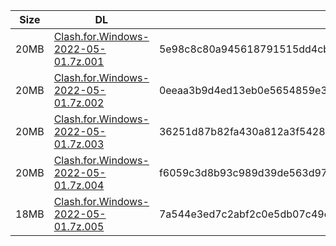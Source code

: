 |    Size   |     DL  | sha512sum |
|  ---  |  ---  |  ---  |
| 20MB | [Clash.for.Windows-2022-05-01.7z.001](https://cdn.jsdelivr.net/gh/appleians/cfw_m1@main/Clash.for.Windows-2022-05-01.7z.001) | 5e98c8c80a945618791515dd4cb4425410535e31d1a4ebc4f1be9ee015122d5d708fd0db589a1f36a478b0b17fd72b9bbd568e7f9623128a38395719bb138adb |
| 20MB | [Clash.for.Windows-2022-05-01.7z.002](https://cdn.jsdelivr.net/gh/appleians/cfw_m1@main/Clash.for.Windows-2022-05-01.7z.002) | 0eeaa3b9d4ed13eb0e5654859e39da5f94864f1fb6ceae8294f316a4c1b3736ac18a4badf4e99f8aa0f13215f1e5a97c05117fb95bc044ea4a8617683dd75cfd |
| 20MB | [Clash.for.Windows-2022-05-01.7z.003](https://cdn.jsdelivr.net/gh/appleians/cfw_m1@main/Clash.for.Windows-2022-05-01.7z.003) | 36251d87b82fa430a812a3f54284779879e3ae6cb7d481d1b65c2d8ba47e32acb4e7528235934290b52e1d4978d063b0764234a5862f27c425bae42ca24cc21b |
| 20MB | [Clash.for.Windows-2022-05-01.7z.004](https://cdn.jsdelivr.net/gh/appleians/cfw_m1@main/Clash.for.Windows-2022-05-01.7z.004) | f6059c3d8b93c989d39de563d975ab613608a805d2a90c54089e7db3c59101a7cb1fdf69b604d48b3839d72dbe7feeb99d82a311f2dac2200e0ac921e7aa7575 |
| 18MB | [Clash.for.Windows-2022-05-01.7z.005](https://cdn.jsdelivr.net/gh/appleians/cfw_m1@main/Clash.for.Windows-2022-05-01.7z.005) | 7a544e3ed7c2abf2c0e5db07c49e6889d37c239f312e5ab49732bb3a61f3f173cbef4193b4c16ce6e8ac870e86e903b3d7fb05bae1001234bed71bfdc4262bbe |
